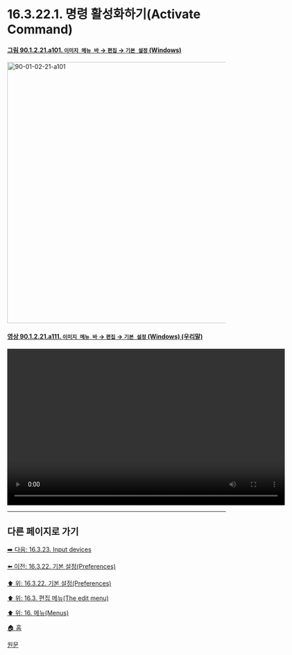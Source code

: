 # 16.3.22.1. 명령 활성화하기(Activate Command)

<a id="90-01-02-21-a101"></a>

#### [그림 90.1.2.21.a101. `이미지 메뉴 바` → `편집` → `기본 설정` (Windows)](./90-01-02-21-preferences.md#90-01-02-21-a101)
<img width="980" height="601" alt="90-01-02-21-a101" src="https://github.com/user-attachments/assets/e42b8d03-d37e-433d-be51-aa4f28627805" />

<a id="90-01-02-21-a111"></a>

#### [영상 90.1.2.21.a111. `이미지 메뉴 바` → `편집` → `기본 설정` (Windows) (우리말)](./90-01-02-21-preferences.md#90-01-02-21-a111)
<video controls="controls" width="640" height="360" src="https://github.com/user-attachments/assets/a96536f0-5c37-4afc-85d0-2287481b0b90"></video>

***

## 다른 페이지로 가기

[➡️ 다음: 16.3.23. Input devices](./16-03-23-input-devices.md)

[⬅️ 이전: 16.3.22. 기본 설정(Preferences)](./16-03-22-00-preference.md)

[⬆️ 위: 16.3.22. 기본 설정(Preferences)](./16-03-22-00-preference.md)

[⬆️ 위: 16.3. 편집 메뉴(The edit menu)](./16-03-00-the-edit-menu.md)

[⬆️ 위: 16. 메뉴(Menus)](./16-00-menus.md)

[🏠 홈](./00-home.md)

[원문](https://docs.gimp.org/2.10/ko/gimp-edit-preferences.html#idm24266)